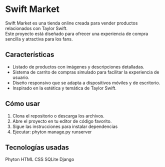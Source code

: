 # Swift Market

Swift Market es una tienda online creada para vender productos relacionados con Taylor Swift.  
Este proyecto está diseñado para ofrecer una experiencia de compra sencilla y atractiva para los fans.

## Características

- Listado de productos con imágenes y descripciones detalladas.  
- Sistema de carrito de compras simulado para facilitar la experiencia de usuario.  
- Diseño responsivo que se adapta a dispositivos móviles y de escritorio.  
- Inspirado en la estética y temática de Taylor Swift.

## Cómo usar

1. Clona el repositorio o descarga los archivos.  
2. Abre el proyecto en tu editor de código favorito.  
3. Sigue las instrucciones para instalar dependencias 
4. Ejecutar: phyton manage.py runserver

## Tecnologías usadas

Phyton 
HTML
CSS
SQLite
Django
